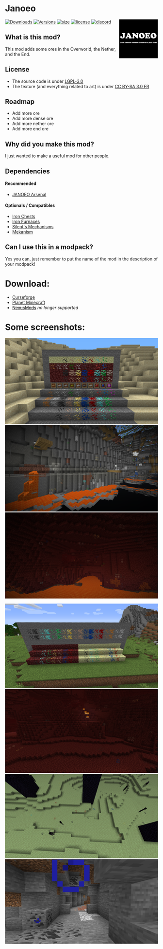 # Janoeo

<img src="https://raw.githubusercontent.com/AlasDiablo/JANOEO/1.15/textures/desc/logo.png" alt="AkumaCodeBlack" align=right width=128px />

[![Downloads](http://cf.way2muchnoise.eu/full_janoeo_downloads.svg)](https://www.curseforge.com/minecraft/mc-mods/janoeo)
[![Versions](http://cf.way2muchnoise.eu/versions/janoeo.svg)](https://www.curseforge.com/minecraft/mc-mods/janoeo/files)
[![size](https://img.shields.io/github/repo-size/AlasDiablo/JANOEO)](https://github.com/AlasDiablo/JANOEO)
[![license](https://img.shields.io/github/license/AlasDiablo/JANOEO)](https://github.com/AlasDiablo/JANOEO/blob/master/LICENSE)
[![discord](https://img.shields.io/discord/630863620842061877)](https://discord.gg/KkzqnzA)

## What is this mod?

This mod adds some ores in the Overworld, the Nether, and the End.

## License

- The source code is under [LGPL-3.0](https://www.gnu.org/licenses/lgpl-3.0.en.html)
- The texture (and everything related to art) is under [CC BY-SA 3.0 FR](https://creativecommons.org/licenses/by-sa/3.0/fr/deed.en)

## Roadmap

- Add more ore
- Add more dense ore
- Add more nether ore
- Add more end ore

## Why did you make this mod?

I just wanted to make a useful mod for other people.

## Dependencies

#### Recommended
+ [JANOEO Arsenal](https://www.curseforge.com/minecraft/mc-mods/janoeo-arsenal)
#### Optionals / Compatibles
+ [Iron Chests](https://www.curseforge.com/minecraft/mc-mods/iron-chests)
+ [Iron Furnaces](https://www.curseforge.com/minecraft/mc-mods/iron-furnaces)
+ [Silent's Mechanisms](https://www.curseforge.com/minecraft/mc-mods/silents-mechanisms)
+ [Mekanism](https://www.curseforge.com/minecraft/mc-mods/mekanism)

## Can I use this in a modpack?

Yes you can, just remember to put the name of the mod in the description of your modpack!

# Download:

- [Curseforge](https://www.curseforge.com/minecraft/mc-mods/janoeo)
- [Planet Minecraft](https://www.planetminecraft.com/mod/janoeo-just-another-nether-overworld-end-ores/)
- ~~[NexusMods](https://www.nexusmods.com/minecraft/mods/121/)~~ *no longer supported*

# Some screenshots:
![img1](https://raw.githubusercontent.com/AlasDiablo/JANOEO/1.15/textures/desc/2020-05-01_20.31.59.png)
![img2](https://raw.githubusercontent.com/AlasDiablo/JANOEO/1.15/textures/desc/2020-05-01_20.33.00.png)
![img3](https://raw.githubusercontent.com/AlasDiablo/JANOEO/1.15/textures/desc/2020-05-01_20.34.28.png)


![img1-old](https://raw.githubusercontent.com/AlasDiablo/JANOEO/master/textures/desc/2019-08-29_10.11.02.png)
![img2-old](https://raw.githubusercontent.com/AlasDiablo/JANOEO/master/textures/desc/2019-08-22_15.30.17.png)
![img3-old](https://raw.githubusercontent.com/AlasDiablo/JANOEO/master/textures/desc/2019-08-29_10.17.12.png)
![img4-old](https://raw.githubusercontent.com/AlasDiablo/JANOEO/master/textures/desc/2019-08-29_10.13.38.png)
